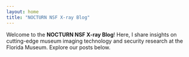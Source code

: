 ```yaml
---
layout: home
title: "NOCTURN NSF X-ray Blog"
---
```


Welcome to the **NOCTURN NSF X-ray Blog**! Here, I share insights on cutting-edge museum imaging technology and security research at the Florida Museum. Explore our posts below.
